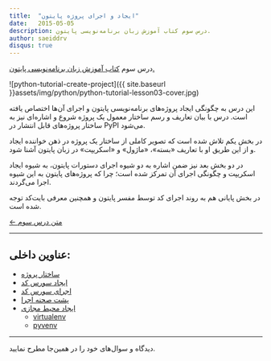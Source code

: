 ```yaml
---
title:  "ایجاد و اجرای پروژه پایتون"
date:   2015-05-05
description: درس سوم کتاب آموزش زبان برنامه‌نویسی پایتون.
author: saeiddrv
disqus: true
---
```


درس سوم [کتاب آموزش زبان برنامه‌نویسی پایتون.](http://coderz.ir/python)

![python-tutorial-create-project]({{ site.baseurl }}assets/img/python/python-tutorial-lesson03-cover.jpg)

این درس به چگونگی ایجاد پروژه‌‌های برنامه‌نویسی پایتون و اجرای آن‌ها اختصاص یافته است. درس با بیان تعاریف و رسم ساختار معمول یک پروژه شروع و اشاره‌ای نیز به ساختار پروژه‌های قابل انتشار در PyPI می‌شود.

در بخش یکم تلاش شده است که تصویر کاملی از ساختار یک پروژه در ذهن خواننده ایجاد و از این طریق او با تعاریف «بسته»، «ماژول» و «اسکریپت» در زبان پایتون آشنا شود.

در دو بخش‌ بعد نیز ضمن اشاره به دو شیوه‌ اجرای دستورات پایتون، به شیوه ایجاد اسکریپت و چگونگی اجرای آن تمرکز شده است؛ چرا که پروژه‌های پایتون به این شیوه اجرا می‌گردند.

در بخش پایانی هم به روند اجرای کد توسط مفسر پایتون و همچنین معرفی بایت‌کد توجه شده است.


[← متن درس سوم](http://python.coderz.ir/lessons/l03.html)

---
عناوین داخلی:
---
* [ساختار پروژه](http://python.coderz.ir/lessons/l03.html#id2)
* [ایجاد سورس کد](http://python.coderz.ir/lessons/l03.html#id6)
* [اجرای سورس کد](http://python.coderz.ir/lessons/l03.html#id7)
* [پشت صحنه اجرا](http://python.coderz.ir/lessons/l03.html#id8)
* [ایجاد محیط مجازی](http://python.coderz.ir/lessons/l03.html#id9)
    * [virtualenv](http://python.coderz.ir/lessons/l03.html#virtualenv)
    * [pyvenv](http://python.coderz.ir/lessons/l03.html#pyvenv)

---

دیدگاه و سوال‌های خود را در همین‌جا مطرح نمایید.
